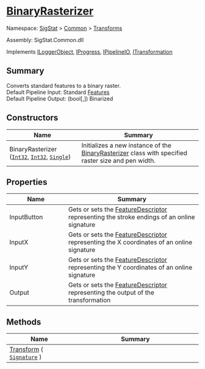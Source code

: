 # [BinaryRasterizer](./BinaryRasterizer.md)

Namespace: [SigStat]() > [Common](./../README.md) > [Transforms](./README.md)

Assembly: SigStat.Common.dll

Implements [ILoggerObject](./../ILoggerObject.md), [IProgress](./../Helpers/IProgress.md), [IPipelineIO](./../Pipeline/IPipelineIO.md), [ITransformation](./../ITransformation.md)

## Summary
Converts standard features to a binary raster.  <br>Default Pipeline Input: Standard [Features](https://github.com/sigstat/sigstat/blob/develop/docs/md/SigStat/Common/Features.md)<br>Default Pipeline Output: (bool[,]) Binarized

## Constructors

| Name<div><a href="#"><img width=225></a></div> | Summary<div><a href="#"><img width=525></a></div> | 
| --- | --- | 
| BinaryRasterizer ([`Int32`](https://docs.microsoft.com/en-us/dotnet/api/System.Int32), [`Int32`](https://docs.microsoft.com/en-us/dotnet/api/System.Int32), [`Single`](https://docs.microsoft.com/en-us/dotnet/api/System.Single)) | Initializes a new instance of the [BinaryRasterizer](https://github.com/sigstat/sigstat/blob/develop/docs/md/SigStat/Common/Transforms/BinaryRasterizer.md) class with specified raster size and pen width. | 


## Properties

| Name<div><a href="#"><img width=225></a></div> | Summary<div><a href="#"><img width=525></a></div> | 
| --- | --- | 
| InputButton | Gets or sets the [FeatureDescriptor](https://github.com/sigstat/sigstat/blob/develop/docs/md/SigStat/Common/FeatureDescriptor.md) representing the stroke endings of an online signature | 
| InputX | Gets or sets the [FeatureDescriptor](https://github.com/sigstat/sigstat/blob/develop/docs/md/SigStat/Common/FeatureDescriptor.md) representing the X coordinates of an online signature | 
| InputY | Gets or sets the [FeatureDescriptor](https://github.com/sigstat/sigstat/blob/develop/docs/md/SigStat/Common/FeatureDescriptor.md) representing the Y coordinates of an online signature | 
| Output | Gets or sets the [FeatureDescriptor](https://github.com/sigstat/sigstat/blob/develop/docs/md/SigStat/Common/FeatureDescriptor.md) representing the output of the transformation | 


## Methods

| Name<div><a href="#"><img width=225></a></div> | Summary<div><a href="#"><img width=525></a></div> | 
| --- | --- | 
| [Transform](./Methods/BinaryRasterizer--Transform.md) ( [`Signature`](./../Signature.md) ) |  | 


